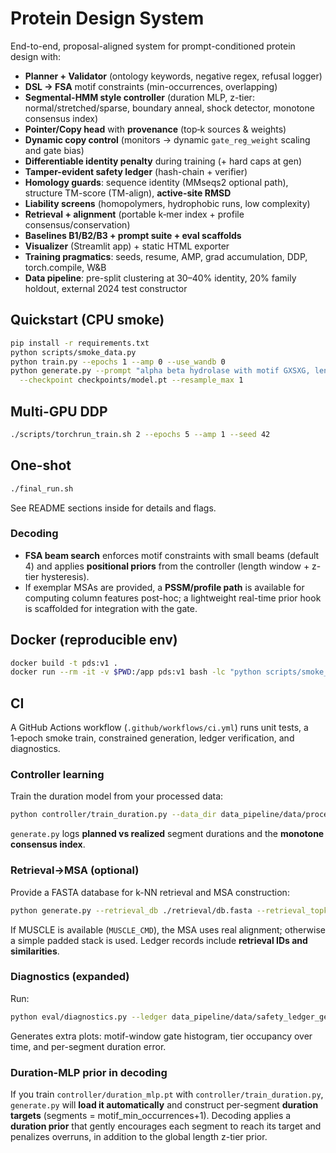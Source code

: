 
# Protein Design System

End-to-end, proposal-aligned system for prompt-conditioned protein design with:

- **Planner + Validator** (ontology keywords, negative regex, refusal logger)
- **DSL → FSA** motif constraints (min-occurrences, overlapping)
- **Segmental-HMM style controller** (duration MLP, z-tier: normal/stretched/sparse, boundary anneal, shock detector, monotone consensus index)
- **Pointer/Copy head** with **provenance** (top‑k sources & weights)
- **Dynamic copy control** (monitors → dynamic `gate_reg_weight` scaling and gate bias)
- **Differentiable identity penalty** during training (+ hard caps at gen)
- **Tamper-evident safety ledger** (hash-chain + verifier)
- **Homology guards**: sequence identity (MMseqs2 optional path), structure TM-score (TM-align), **active-site RMSD**
- **Liability screens** (homopolymers, hydrophobic runs, low complexity)
- **Retrieval + alignment** (portable k‑mer index + profile consensus/conservation)
- **Baselines B1/B2/B3 + prompt suite + eval scaffolds**
- **Visualizer** (Streamlit app) + static HTML exporter
- **Training pragmatics**: seeds, resume, AMP, grad accumulation, DDP, torch.compile, W&B
- **Data pipeline**: pre-split clustering at 30–40% identity, 20% family holdout, external 2024 test constructor

## Quickstart (CPU smoke)

```bash
pip install -r requirements.txt
python scripts/smoke_data.py
python train.py --epochs 1 --amp 0 --use_wandb 0
python generate.py --prompt "alpha beta hydrolase with motif GXSXG, length 260..320, secreted" \
  --checkpoint checkpoints/model.pt --resample_max 1
```

## Multi-GPU DDP

```bash
./scripts/torchrun_train.sh 2 --epochs 5 --amp 1 --seed 42
```

## One-shot

```bash
./final_run.sh
```

See README sections inside for details and flags.


### Decoding
- **FSA beam search** enforces motif constraints with small beams (default 4) and applies **positional priors** from the controller (length window + z-tier hysteresis).
- If exemplar MSAs are provided, a **PSSM/profile path** is available for computing column features post-hoc; a lightweight real-time prior hook is scaffolded for integration with the gate.


## Docker (reproducible env)
```bash
docker build -t pds:v1 .
docker run --rm -it -v $PWD:/app pds:v1 bash -lc "python scripts/smoke_data.py && python train.py --epochs 1 --amp 0 --use_wandb 0"
```

## CI
A GitHub Actions workflow (`.github/workflows/ci.yml`) runs unit tests, a 1‑epoch smoke train, constrained generation, ledger verification, and diagnostics.


### Controller learning
Train the duration model from your processed data:
```bash
python controller/train_duration.py --data_dir data_pipeline/data/processed --epochs 10
```
`generate.py` logs **planned vs realized** segment durations and the **monotone consensus index**.

### Retrieval→MSA (optional)
Provide a FASTA database for k-NN retrieval and MSA construction:
```bash
python generate.py --retrieval_db ./retrieval/db.fasta --retrieval_topk 16 ...
```
If MUSCLE is available (`MUSCLE_CMD`), the MSA uses real alignment; otherwise a simple padded stack is used. Ledger records include **retrieval IDs and similarities**.

### Diagnostics (expanded)
Run:
```bash
python eval/diagnostics.py --ledger data_pipeline/data/safety_ledger_generated.jsonl --exemplar_fasta exemplars.fa
```
Generates extra plots: motif-window gate histogram, tier occupancy over time, and per-segment duration error.


### Duration-MLP prior in decoding
If you train `controller/duration_mlp.pt` with `controller/train_duration.py`, `generate.py` will **load it automatically** and construct per-segment **duration targets** (segments = motif_min_occurrences+1). Decoding applies a **duration prior** that gently encourages each segment to reach its target and penalizes overruns, in addition to the global length z-tier prior.
